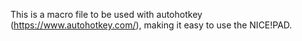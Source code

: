 This is a macro file to be used with autohotkey (https://www.autohotkey.com/), making it easy to use the NICE!PAD.
